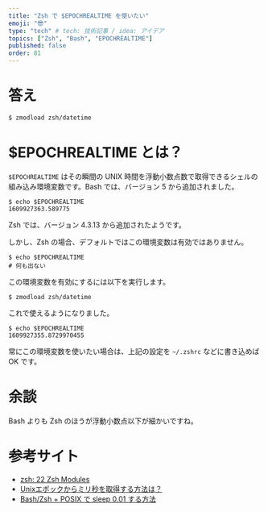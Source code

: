 ```yaml
---
title: "Zsh で $EPOCHREALTIME を使いたい"
emoji: "😎"
type: "tech" # tech: 技術記事 / idea: アイデア
topics: ["Zsh", "Bash", "EPOCHREALTIME"]
published: false
order: 81
---
```


# 答え
```zsh
$ zmodload zsh/datetime
```

# $EPOCHREALTIME とは？
`$EPOCHREALTIME` はその瞬間の UNIX 時間を浮動小数点数で取得できるシェルの組み込み環境変数です。Bash では、バージョン 5 から追加されました。

```bash:Bash
$ echo $EPOCHREALTIME
1609927363.589775
```

Zsh では、バージョン 4.3.13 から追加されたようです。

しかし、Zsh の場合、デフォルトではこの環境変数は有効ではありません。

```zsh:Zsh
$ echo $EPOCHREALTIME
# 何も出ない
```

この環境変数を有効にするには以下を実行します。

```zsh:Zsh
$ zmodload zsh/datetime
```

これで使えるようになりました。

```zsh:Zsh
$ echo $EPOCHREALTIME
1609927355.8729970455
```

常にこの環境変数を使いたい場合は、上記の設定を `~/.zshrc` などに書き込めば OK です。

# 余談
Bash よりも Zsh のほうが浮動小数点以下が細かいですね。

# 参考サイト
- [zsh: 22 Zsh Modules](http://zsh.sourceforge.net/Doc/Release/Zsh-Modules.html)
- [Unixエポックからミリ秒を取得する方法は？](https://www.it-swarm-ja.tech/ja/bash/unix%E3%82%A8%E3%83%9D%E3%83%83%E3%82%AF%E3%81%8B%E3%82%89%E3%83%9F%E3%83%AA%E7%A7%92%E3%82%92%E5%8F%96%E5%BE%97%E3%81%99%E3%82%8B%E6%96%B9%E6%B3%95%E3%81%AF%EF%BC%9F/956726274/)
- [Bash/Zsh + POSIX で sleep 0.01 する方法](https://qiita.com/akinomyoga/items/cddd837140aa0d57839f)
